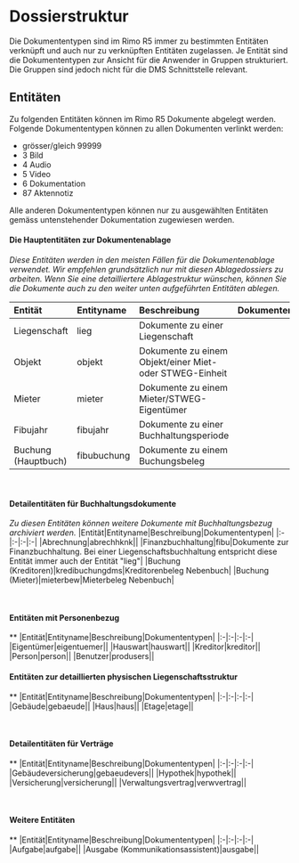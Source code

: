 # Dossierstruktur

Die Dokumententypen sind im Rimo R5 immer zu bestimmten Entitäten verknüpft und auch nur zu verknüpften Entitäten zugelassen.
Je Entität sind die Dokumententypen zur Ansicht für die Anwender in Gruppen strukturiert. Die Gruppen sind jedoch nicht für die DMS Schnittstelle relevant. 

## Entitäten
Zu folgenden Entitäten können im Rimo R5 Dokumente abgelegt werden.
Folgende Dokumententypen können zu allen Dokumenten verlinkt werden:
- grösser/gleich 99999
- 3 Bild
- 4 Audio
- 5 Video
- 6 Dokumentation
- 87 Aktennotiz

Alle anderen Dokumententypen können nur zu ausgewählten Entitäten gemäss untenstehender Dokumentation zugewiesen werden.

#### Die Hauptentitäten zur Dokumentenablage
*Diese Entitäten werden in den meisten Fällen für die Dokumentenablage verwendet. 
Wir empfehlen grundsätzlich nur mit diesen Ablagedossiers zu arbeiten. 
Wenn Sie eine detailliertere Ablagestruktur wünschen, können Sie die Dokumente auch zu den weiter unten aufgeführten Entitäten ablegen.*

|Entität|Entityname|Beschreibung|Dokumententypen|
|:-|:-|:-|:-|
|Liegenschaft|lieg|Dokumente zu einer Liegenschaft|
|Objekt|objekt|Dokumente zu einem Objekt/einer Miet- oder STWEG-Einheit|
|Mieter|mieter|Dokumente zu einem Mieter/STWEG-Eigentümer|
|Fibujahr|fibujahr|Dokumente zu einer Buchhaltungsperiode|
|Buchung (Hauptbuch)|fibubuchung|Dokumente zu einem Buchungsbeleg|

<br>

#### Detailentitäten für Buchhaltungsdokumente
*Zu diesen Entitäten können weitere Dokumente mit Buchhaltungsbezug archiviert werden.*
|Entität|Entityname|Beschreibung|Dokumententypen|
|:-|:-|:-|:-|
|Abrechnung|abrechhknk||
|Finanzbuchhaltung|fibu|Dokumente zur Finanzbuchhaltung. Bei einer Liegenschaftsbuchhaltung entspricht diese Entität immer auch der Entität "lieg"|
|Buchung (Kreditoren)|kredibuchungdms|Kreditorenbeleg Nebenbuch|
|Buchung (Mieter)|mieterbew|Mieterbeleg Nebenbuch|

<br>

#### Entitäten mit Personenbezug
**
|Entität|Entityname|Beschreibung|Dokumententypen|
|:-|:-|:-|:-|
|Eigentümer|eigentuemer||
|Hauswart|hauswart||
|Kreditor|kreditor||
|Person|person||
|Benutzer|produsers||

#### Entitäten zur detaillierten physischen Liegenschaftsstruktur
**
|Entität|Entityname|Beschreibung|Dokumententypen|
|:-|:-|:-|:-|
|Gebäude|gebaeude||
|Haus|haus||
|Etage|etage||

<br>

#### Detailentitäten für Verträge
**
|Entität|Entityname|Beschreibung|Dokumententypen|
|:-|:-|:-|:-|
|Gebäudeversicherung|gebaeudevers||
|Hypothek|hypothek||
|Versicherung|versicherung||
|Verwaltungsvertrag|verwvertrag||

<br>

#### Weitere Entitäten
**
|Entität|Entityname|Beschreibung|Dokumententypen|
|:-|:-|:-|:-|
|Aufgabe|aufgabe||
|Ausgabe (Kommunikationsassistent)|ausgabe||
